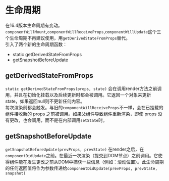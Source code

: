 # 生命周期
在16.4版本生命周期有变动。  ``componentWillMount``,``componentWillReceiveProps``,``componentWillUpdate``这个三个生命周期不再建议使用，⽤``getDerivedStateFromProps``替代。  
引入了两个新的生命周期函数：
- static getDerivedStateFromProps
- getSnapshotBeforeUpdate

## getDerivedStateFromProps
``static getDerivedStateFromProps(props, state)``
会在调用render方法之前调用，并且在初始化挂载以及后续更新时都会被调用。它返回一个对象来更新state，如果返回null则不更新任何内容。  
每次渲染前都会触发。与旧的``componentWillReceiveProps``不一样，会在已挂载的组件接收新的 props 之前被调用。如果父组件导致组件重新渲染，即使 props 没有更改，也会调用，而不是在内部调用``setState``时。

## getSnapshotBeforeUpdate
``getSnapshotBeforeUpdate(prevProps, prevState)``
在render之后，在``componentDidUpdate``之前。在最近一次渲染（提交到DOM节点）之前调用。它使得组件能在发生更改之前从DOM中捕获一些信息（例如：滚动位置）。此生命周期的任何返回值将作为参数传递给``componentDidUpdate(prevProps, prevState, snapshot)``

